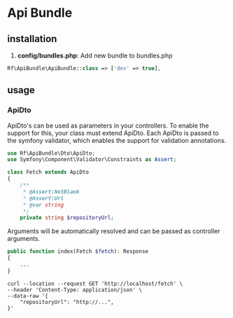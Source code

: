 # Api Bundle
## installation
1. **config/bundles.php**: Add new bundle to bundles.php
```php
Rf\ApiBundle\ApiBundle::class => ['dev' => true],
```

## usage
### ApiDto
ApiDto's can be used as parameters in your controllers. To enable the support for this, your class must extend ApiDto.
Each ApiDto is passed to the symfony validator, which enables the support for validation annotations.

```php
use Rf\ApiBundle\Dto\ApiDto;
use Symfony\Component\Validator\Constraints as Assert;

class Fetch extends ApiDto
{
    /**
     * @Assert\NotBlank
     * @Assert\Url
     * @var string
     */
    private string $repositoryUrl;
```

Arguments will be automatically resolved and can be passed as controller arguments.
```php
public function index(Fetch $fetch): Response
{
    ...
}
```

````shell
curl --location --request GET 'http://localhost/fetch' \
--header 'Content-Type: application/json' \
--data-raw '{
    "repositoryUrl": "http://...",
}'
````



